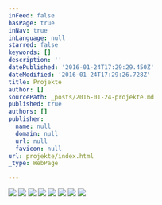 ```yaml
---
inFeed: false
hasPage: true
inNav: true
inLanguage: null
starred: false
keywords: []
description: ''
datePublished: '2016-01-24T17:29:29.450Z'
dateModified: '2016-01-24T17:29:26.728Z'
title: Projekte
author: []
sourcePath: _posts/2016-01-24-projekte.md
published: true
authors: []
publisher:
  name: null
  domain: null
  url: null
  favicon: null
url: projekte/index.html
_type: WebPage

---
```

![](https://the-grid-user-content.s3-us-west-2.amazonaws.com/385175e5-9529-4c63-80cb-df4cf8c14962.jpg)
![](https://the-grid-user-content.s3-us-west-2.amazonaws.com/46053192-06de-43a8-ba77-07af74fb6aff.jpg)
![](https://the-grid-user-content.s3-us-west-2.amazonaws.com/de073a63-f890-4a8e-886e-572ac1f08116.jpg)
![](https://the-grid-user-content.s3-us-west-2.amazonaws.com/9351d819-563c-4bd7-8ff8-9f4cd5888d88.jpg)
![](https://the-grid-user-content.s3-us-west-2.amazonaws.com/93896881-a467-4430-8274-725109d62109.jpg)
![](https://the-grid-user-content.s3-us-west-2.amazonaws.com/1b39d356-267e-45b4-9918-ac8b94c0bedd.jpg)
![](https://the-grid-user-content.s3-us-west-2.amazonaws.com/462feec9-abdb-4f36-b8d0-01c3e2561bec.jpg)
![](https://the-grid-user-content.s3-us-west-2.amazonaws.com/79ca86eb-ac65-485a-9e0e-7257df6535af.jpg)